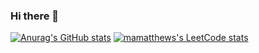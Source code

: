 ### Hi there 👋
[![Anurag's GitHub stats](https://github-readme-stats.vercel.app/api?username=mamatthew)](https://github.com/mamatthew/github-readme-stats)
[![mamatthews's LeetCode stats](https://leetcode-stats-six.vercel.app/?username=matthewma3120)](https://github.com/matthewma3120/leetcode-stats)
<!--
**mamatthew/mamatthew** is a ✨ _special_ ✨ repository because its `README.md` (this file) appears on your GitHub profile.

Here are some ideas to get you started:

- 🔭 I’m currently working on ...
- 🌱 I’m currently learning ...
- 👯 I’m looking to collaborate on ...
- 🤔 I’m looking for help with ...
- 💬 Ask me about ...
- 📫 How to reach me: ...
- 😄 Pronouns: ...
- ⚡ Fun fact: ...
-->
